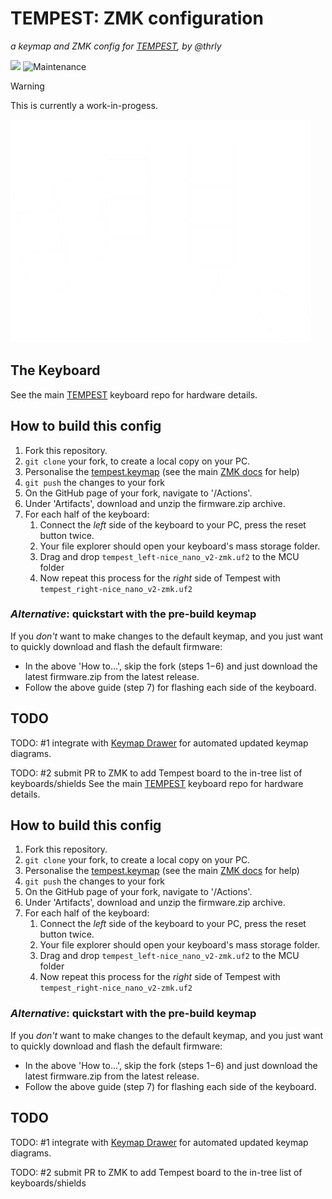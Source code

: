 # TEMPEST: ZMK configuration

_a keymap and ZMK config for [TEMPEST](https://github.com/thrly/tempest), by @thrly_

![](https://github.com/thrly/tempest-shield/actions/workflows/build.yml/badge.svg) ![Maintenance](https://img.shields.io/maintenance/yes/2025)

> [!WARNING]
> This is currently a work-in-progess.

![Key Layout](./images/template.png)

## The Keyboard

See the main [TEMPEST](https://github.com/thrly/tempest) keyboard repo for hardware details.

## How to build this config

1. Fork this repository.
2. `git clone` your fork, to create a local copy on your PC.
3. Personalise the [tempest.keymap](boards\shields\tempest\tempest.keymap) (see the main [ZMK docs](https://zmk.dev/docs) for help)
4. `git push` the changes to your fork
5. On the GitHub page of your fork, navigate to '/Actions'.
6. Under 'Artifacts', download and unzip the firmware.zip archive.
7. For each half of the keyboard:
   1. Connect the _left_ side of the keyboard to your PC, press the reset button twice.
   2. Your file explorer should open your keyboard's mass storage folder.
   3. Drag and drop `tempest_left-nice_nano_v2-zmk.uf2` to the MCU folder
   4. Now repeat this process for the _right_ side of Tempest with `tempest_right-nice_nano_v2-zmk.uf2`

### _Alternative_: quickstart with the pre-build keymap

If you _don't_ want to make changes to the default keymap, and you just want to quickly download and flash the default firmware:

- In the above 'How to...', skip the fork (steps 1−6) and just download the latest firmware.zip from the latest release.
- Follow the above guide (step 7) for flashing each side of the keyboard.

## TODO

TODO: #1 integrate with [Keymap Drawer](https://github.com/caksoylar/keymap-drawer) for automated updated keymap diagrams.

TODO: #2 submit PR to ZMK to add Tempest board to the in-tree list of keyboards/shields
See the main [TEMPEST](https://github.com/thrly/tempest) keyboard repo for hardware details.

## How to build this config

1. Fork this repository.
2. `git clone` your fork, to create a local copy on your PC.
3. Personalise the [tempest.keymap](boards\shields\tempest\tempest.keymap) (see the main [ZMK docs](https://zmk.dev/docs) for help)
4. `git push` the changes to your fork
5. On the GitHub page of your fork, navigate to '/Actions'.
6. Under 'Artifacts', download and unzip the firmware.zip archive.
7. For each half of the keyboard:
   1. Connect the _left_ side of the keyboard to your PC, press the reset button twice.
   2. Your file explorer should open your keyboard's mass storage folder.
   3. Drag and drop `tempest_left-nice_nano_v2-zmk.uf2` to the MCU folder
   4. Now repeat this process for the _right_ side of Tempest with `tempest_right-nice_nano_v2-zmk.uf2`

### _Alternative_: quickstart with the pre-build keymap

If you _don't_ want to make changes to the default keymap, and you just want to quickly download and flash the default firmware:

- In the above 'How to...', skip the fork (steps 1−6) and just download the latest firmware.zip from the latest release.
- Follow the above guide (step 7) for flashing each side of the keyboard.

## TODO

TODO: #1 integrate with [Keymap Drawer](https://github.com/caksoylar/keymap-drawer) for automated updated keymap diagrams.

TODO: #2 submit PR to ZMK to add Tempest board to the in-tree list of keyboards/shields
